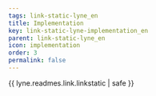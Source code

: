 ```yaml
---
tags: link-static-lyne_en
title: Implementation
key: link-static-lyne-implementation_en
parent: link-static-lyne_en
icon: implementation
order: 3
permalink: false  
---
```

{{ lyne.readmes.link.linkstatic | safe }}


